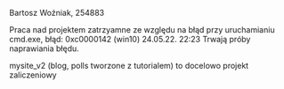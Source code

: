 Bartosz Woźniak, 254883

Praca nad projektem zatrzyamne ze względu na błąd przy uruchamianiu cmd.exe, błąd: 0xc0000142 (win10) 24.05.22. 22:23
Trwają próby naprawiania błędu.

mysite_v2 (blog, polls tworzone z tutorialem) to docelowo projekt zaliczeniowy 
